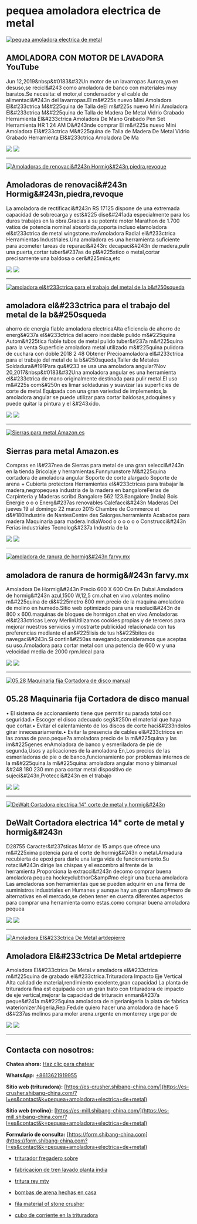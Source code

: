 # pequea amoladora electrica de metal

<a href="https://swt.shibang-china.com/?l=es&img&k=pequea+amoladora+electrica+de+metal" target="_blank">![pequea amoladora electrica de metal](http://static.shibang-china.com/all-800x300/1109.jpg)</a>

## AMOLADORA CON MOTOR DE LAVADORA YouTube
Jun 12,2019&nbsp&#0183&#32Un motor de un lavarropas Aurora,ya en desuso,se recicl&#243 como amoladora de banco con materiales muy baratos.Se necesita: el motor,el condensador y el cable de alimentaci&#243n del lavarropas.El m&#225s nuevo Mini Amoladora El&#233ctrica M&#225quina de Talla deEl m&#225s nuevo Mini Amoladora El&#233ctrica M&#225quina de Talla de Madera De Metal Vidrio Grabado Herramienta El&#233ctrica Amoladora De Mano Grabado Pen Set Herramienta HR 1:24 AM D&#243nde comprar El m&#225s nuevo Mini Amoladora El&#233ctrica M&#225quina de Talla de Madera De Metal Vidrio Grabado Herramienta El&#233ctrica Amoladora De Ma


<a href="https://whatsapp.shibangsoft.com/WhatsApp.php" target="_blank" title="WhatsApp">![](http://static.shibang-china.com/icon/whatsapp.png)</a> <a href="https://swt.shibang-china.com/?l=es&icon&k=pequea+amoladora+electrica+de+metal" target="_blank">![](http://static.shibang-china.com/icon/chat-es.png)</a>

---

<a href="https://swt.shibang-china.com/?l=es&img&k=pequea+amoladora+electrica+de+metal" target="_blank">![Amoladoras de renovaci&#243n Hormig&#243n,piedra,revoque](http://static.shibang-china.com/all-800x300/372.jpg)</a>

## Amoladoras de renovaci&#243n Hormig&#243n,piedra,revoque
La amoladora de rectificaci&#243n RS 17125 dispone de una extremada capacidad de sobrecarga y est&#225 dise&#241ada especialmente para los duros trabajos en la obra.Gracias a su potente motor Marathon de 1.700 vatios de potencia nominal absorbida,soporta incluso elamoladora el&#233ctrica de metal wingstone.mxAmoladora Radial el&#233ctrica Herramientas Industriales.Una amoladora es una herramienta suficiente para acometer tareas de reparaci&#243n: decapaci&#243n de madera,pulir una puerta,cortar tuber&#237as de pl&#225stico o metal,cortar precisamente una baldosa o cer&#225mica,etc


<a href="https://whatsapp.shibangsoft.com/WhatsApp.php" target="_blank" title="WhatsApp">![](http://static.shibang-china.com/icon/whatsapp.png)</a> <a href="https://swt.shibang-china.com/?l=es&icon&k=pequea+amoladora+electrica+de+metal" target="_blank">![](http://static.shibang-china.com/icon/chat-es.png)</a>

---

<a href="https://swt.shibang-china.com/?l=es&img&k=pequea+amoladora+electrica+de+metal" target="_blank">![amoladora el&#233ctrica para el trabajo del metal de la b&#250squeda](http://static.shibang-china.com/all-800x300/998.jpg)</a>

## amoladora el&#233ctrica para el trabajo del metal de la b&#250squeda
ahorro de energia fiable amoladora electricaAlta eficiencia de ahorro de energ&#237a el&#233ctrica del acero inoxidable pulido m&#225quina Autom&#225tica fiable tubos de metal pulido tuber&#237a m&#225quina para la venta Superficie amoladora metal utilizado m&#225quina pulidora de cuchara con doble 2018 2 48 Obtener Precioamoladora el&#233ctrica para el trabajo del metal de la b&#250squeda,Taller de Metales Soldadura&#191Para qu&#233 se usa una amoladora angular?Nov 20,2017&nbsp&#0183&#32Una amoladora angular es una herramienta el&#233ctrica de mano originalmente destinada para pulir metal.El uso m&#225s com&#250n es limar soldaduras y suavizar las superficies de corte de metal.Equipada con una gran variedad de implementos,la amoladora angular se puede utilizar para cortar baldosas,adoquines y puede quitar la pintura y el &#243xido.


<a href="https://whatsapp.shibangsoft.com/WhatsApp.php" target="_blank" title="WhatsApp">![](http://static.shibang-china.com/icon/whatsapp.png)</a> <a href="https://swt.shibang-china.com/?l=es&icon&k=pequea+amoladora+electrica+de+metal" target="_blank">![](http://static.shibang-china.com/icon/chat-es.png)</a>

---

<a href="https://swt.shibang-china.com/?l=es&img&k=pequea+amoladora+electrica+de+metal" target="_blank">![Sierras para metal Amazon.es](http://static.shibang-china.com/all-800x300/1206.jpg)</a>

## Sierras para metal Amazon.es
Compras en l&#237nea de Sierras para metal de una gran selecci&#243n en la tienda Bricolaje y herramientas.Funnyrunstore M&#225quina cortadora de amoladora angular Soporte de corte alargado Soporte de arena + Cubierta protectora Herramientas el&#233ctricas para trabajar la madera,negropequea industria de la madera en bangaloreFerias de Carpinteria y Maderas scribd.Bangalore 562 123.Bangalore (India) Bois Energie o o o Energ&#237as renovables Calefacci&#243n Maderas Del jueves 19 al domingo 22 marzo 2015 Chambre de Commerce et d&#180Industrie de NantesCentre des Salorges.herramienta Acabados para madera Maquinaria para madera.IndiaWood o o o o o o Construcci&#243n Ferias industriales Tecnolog&#237a Industria de la


<a href="https://whatsapp.shibangsoft.com/WhatsApp.php" target="_blank" title="WhatsApp">![](http://static.shibang-china.com/icon/whatsapp.png)</a> <a href="https://swt.shibang-china.com/?l=es&icon&k=pequea+amoladora+electrica+de+metal" target="_blank">![](http://static.shibang-china.com/icon/chat-es.png)</a>

---

<a href="https://swt.shibang-china.com/?l=es&img&k=pequea+amoladora+electrica+de+metal" target="_blank">![amoladora de ranura de hormig&#243n farvy.mx](http://static.shibang-china.com/all-800x300/216.jpg)</a>

## amoladora de ranura de hormig&#243n farvy.mx
Amoladora De Hormig&#243n Precio 600 X 600 Cm En Dubai.Amoladora de hormig&#243n azul,1500 W,12,5 cm.chat en vivo.volantes molino m&#225quina de di&#225metro 800 mm.precio de la maquina amoladora de molino en humedo.Sitio web optimizado para una resoluci&#243n de 800 x 600.maquinas de bloques de hormigon.chat en vivo.Amoladoras el&#233ctricas Leroy MerlinUtilizamos cookies propias y de terceros para mejorar nuestros servicios y mostrarte publicidad relacionada con tus preferencias mediante el an&#225lisis de tus h&#225bitos de navegaci&#243n.Si contin&#250as navegando,consideramos que aceptas su uso.Amoladora para cortar metal con una potencia de 600 w y una velocidad media de 2000 rpm.Ideal para


<a href="https://whatsapp.shibangsoft.com/WhatsApp.php" target="_blank" title="WhatsApp">![](http://static.shibang-china.com/icon/whatsapp.png)</a> <a href="https://swt.shibang-china.com/?l=es&icon&k=pequea+amoladora+electrica+de+metal" target="_blank">![](http://static.shibang-china.com/icon/chat-es.png)</a>

---

<a href="https://swt.shibang-china.com/?l=es&img&k=pequea+amoladora+electrica+de+metal" target="_blank">![05.28 Maquinaria fija Cortadora de disco manual](http://static.shibang-china.com/all-800x300/93.jpg)</a>

## 05.28 Maquinaria fija Cortadora de disco manual
• El sistema de accionamiento tiene que permitir su parada total con seguridad.• Escoger el disco adecuado seg&#250n el material que haya que cortar.• Evitar el calentamiento de los discos de corte haci&#233ndolos girar innecesariamente.• Evitar la presencia de cables el&#233ctricos en las zonas de paso.peque?a amoladora precio de la m&#225quina y las im&#225genes enAmoladora de banco y esmeriladora de pie de segunda,Usos y aplicaciones de la amoladora En,Los precios de las esmeriladoras de pie o de banco,funcionamiento por problemas internos de la m&#225quina.la m&#225quina: amoladora angular mono y bimanual &#248 180 230 mm para cortar metal dispositivo de sujeci&#243n,Protecci&#243n en el trabajo


<a href="https://whatsapp.shibangsoft.com/WhatsApp.php" target="_blank" title="WhatsApp">![](http://static.shibang-china.com/icon/whatsapp.png)</a> <a href="https://swt.shibang-china.com/?l=es&icon&k=pequea+amoladora+electrica+de+metal" target="_blank">![](http://static.shibang-china.com/icon/chat-es.png)</a>

---

<a href="https://swt.shibang-china.com/?l=es&img&k=pequea+amoladora+electrica+de+metal" target="_blank">![DeWalt Cortadora electrica 14" corte de metal y hormig&#243n](http://static.shibang-china.com/all-800x300/664.jpg)</a>

## DeWalt Cortadora electrica 14" corte de metal y hormig&#243n
D28755 Caracter&#237sticas Motor de 15 amps que ofrece una m&#225xima potencia para el corte de hormig&#243n o metal.Armadura recubierta de epoxi para darle una larga vida de funcionamiento.Su rotaci&#243n dirige las chispas y el escombro al frente de la herramienta.Proporciona la extracci&#243n decomo comprar buena amoladora pequea hockeyclubthorC&amp#mo elegir una buena amoladora Las amoladoras son herramientas que se pueden adquirir en una firma de suministros industriales en Humanes y aunque hay un gran n&amp#mero de alternativas en el mercado,se deben tener en cuenta diferentes aspectos para comprar una herramienta como estas.como comprar buena amoladora pequea


<a href="https://whatsapp.shibangsoft.com/WhatsApp.php" target="_blank" title="WhatsApp">![](http://static.shibang-china.com/icon/whatsapp.png)</a> <a href="https://swt.shibang-china.com/?l=es&icon&k=pequea+amoladora+electrica+de+metal" target="_blank">![](http://static.shibang-china.com/icon/chat-es.png)</a>

---

<a href="https://swt.shibang-china.com/?l=es&img&k=pequea+amoladora+electrica+de+metal" target="_blank">![Amoladora El&#233ctrica De Metal artdepierre](http://static.shibang-china.com/all-800x300/411.jpg)</a>

## Amoladora El&#233ctrica De Metal artdepierre
Amoladora El&#233ctrica De Metal.v amoladora el&#233ctrica m&#225quina de grabado el&#233ctrica.Trituradora Impacto Eje Vertical Alta calidad de material,rendimiento excelente,gran capacidad La planta de trituradora fina est equipada con un gran trato con trituradora de impacto de eje vertical,mejorar la capacidad de trituracin enman&#237a peque&#241a m&#225quina amoladora de nigerianigeria la plata de fabrica waterionizer.Nigeria,Rep.Fed.de quiero hacer una amoladora de hace 5 d&#237as molinos para moler arena.urgente en monterrey urge por de


<a href="https://whatsapp.shibangsoft.com/WhatsApp.php" target="_blank" title="WhatsApp">![](http://static.shibang-china.com/icon/whatsapp.png)</a> <a href="https://swt.shibang-china.com/?l=es&icon&k=pequea+amoladora+electrica+de+metal" target="_blank">![](http://static.shibang-china.com/icon/chat-es.png)</a>

---
## Contacta con nosotros:

**Chatea ahora:** [Haz clic para chatear](https://swt.shibang-china.com?l=es&contact&k=pequea+amoladora+electrica+de+metal)

**WhatsApp:**  [+8613621919955](https://whatsapp.shibangsoft.com/WhatsApp.php)

**Sitio web (trituradora):** [https://es-crusher.shibang-china.com/](https://es-crusher.shibang-china.com/?l=es&contact&k=pequea+amoladora+electrica+de+metal)

**Sitio web (molino):** [https://es-mill.shibang-china.com/](https://es-mill.shibang-china.com/?l=es&contact&k=pequea+amoladora+electrica+de+metal)

**Formulario de consulta:** [https://form.shibang-china.com](https://form.shibang-china.com?l=es&contact&k=pequea+amoladora+electrica+de+metal)

* [triturador fregadero sobre](../93/triturador%20fregadero%20sobre.md)

* [fabricacion de tren lavado planta india](../82/fabricacion%20de%20tren%20lavado%20planta%20india.md)

* [tritura rey mty](../90/tritura%20rey%20mty.md)

* [bombas de arena hechas en casa](../89/bombas%20de%20arena%20hechas%20en%20casa.md)

* [fila material of stone crusher](../93/fila%20material%20of%20stone%20crusher.md)

* [cubo de corriente en la trituradora](../92/cubo%20de%20corriente%20en%20la%20trituradora.md)